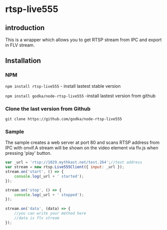 # rtsp-live555
## introduction

This is a wrapper which allows you to get RTSP stream from IPC and export in FLV stream.

## Installation

### NPM

`npm install rtsp-live555` - install lastest stable version

`npm install godka/node-rtsp-live555` -install lastest version from github

### Clone the last version from Github
`git clone https://github.com/godka/node-rtsp-live555`

### Sample
The sample creates a web server at port 80 and scans RTSP address from IPC with onvif.A stream will be shown on the video element via flv.js when pressing 'play' button.

```javascript
var _url = 'rtsp://1029.mythkast.net/test.264';//test address
var stream = new rtsp.Live555Client({ input: _url });
stream.on('start', () => {
	console.log(_url + ' started');
});

stream.on('stop', () => {
	console.log(_url + ' stopped');
});
		
stream.on('data', (data) => {
    //you can write your method here
    //data is flv stream
});
```
